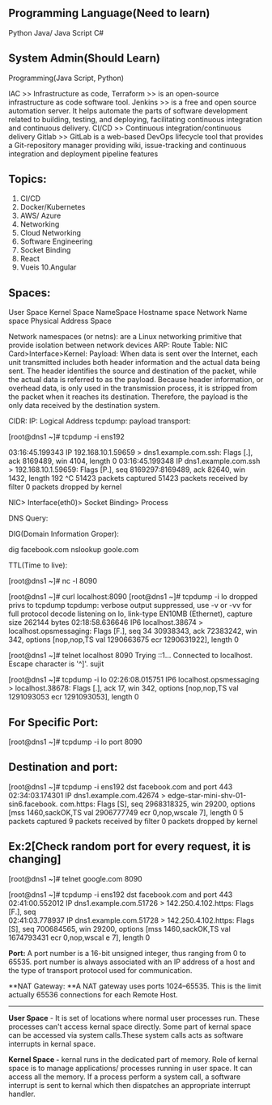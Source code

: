 
Programming Language(Need to learn)
----------------------------------------
Python
Java/ Java Script
C#

System Admin(Should Learn)
----------------------------------------
Programming(Java Script, Python)

IAC       >> Infrastructure as code, 
Terraform >> is an open-source infrastructure as code software tool. 
Jenkins   >> is a free and open source automation server. It helps automate the parts of software development 
	     related to building, testing, and deploying, facilitating continuous integration and continuous delivery. 
CI/CD     >> Continuous integration/continuous delivery 
Gitlab    >> GitLab is a web-based DevOps lifecycle tool that provides a Git-repository manager providing wiki, 
	     issue-tracking and continuous integration and deployment pipeline features 

Topics:
----------------------------------------
1. CI/CD
2. Docker/Kubernetes
3. AWS/ Azure
4. Networking 
5. Cloud Networking 
6. Software Engineering
7. Socket Binding
8. React
9. Vueis
10.Angular

Spaces:
----------------------------------------
User Space
Kernel Space
NameSpace 
Hostname space
Network Name space
Physical Address Space


Network namespaces (or netns): are a Linux networking primitive that provide isolation between network devices
ARP:
Route Table:
NIC Card>Interface>Kernel:
Payload:  When data is sent over the Internet, each unit transmitted includes both header information and the actual
	data being sent. The header identifies the source and destination of the packet, while the actual data is
 	referred to as the payload. Because header information, or overhead data, is only used in the transmission
 	process, it is stripped from the packet when it reaches its destination. Therefore, the payload is the only
 	data received by the destination system.
       
CIDR:
IP: Logical Address
tcpdump:
payload transport:

[root@dns1 ~]# tcpdump -i ens192

03:16:45.199343 IP 192.168.10.1.59659 > dns1.example.com.ssh: Flags [.], ack 8169489, win 4104, length 0
03:16:45.199348 IP dns1.example.com.ssh > 192.168.10.1.59659: Flags [P.], seq 8169297:8169489, ack 82640, win 1432, length 192
^C
51423 packets captured
51423 packets received by filter
0 packets dropped by kernel

NIC> Interface(eth0)> Socket Binding> Process

DNS Query: 

DIG(Domain Information Groper):

dig facebook.com 
nslookup goole.com

TTL(Time to live):

[root@dns1 ~]# nc -l 8090

[root@dns1 ~]# curl localhost:8090
[root@dns1 ~]# tcpdump -i lo
dropped privs to tcpdump
tcpdump: verbose output suppressed, use -v or -vv for full protocol decode
listening on lo, link-type EN10MB (Ethernet), capture size 262144 bytes
02:18:58.636646 IP6 localhost.38674 > localhost.opsmessaging: Flags [F.], seq 34                                                                                                30938343, ack 72383242, win 342, options [nop,nop,TS val 1290663675 ecr 1290631922], length 0

[root@dns1 ~]# telnet localhost 8090
Trying ::1...
Connected to localhost.
Escape character is '^]'.
sujit

[root@dns1 ~]# tcpdump -i lo
02:26:08.015751 IP6 localhost.opsmessaging > localhost.38678: Flags [.], ack 17,                                                                                                                                                   win 342, options [nop,nop,TS val 1291093053 ecr 1291093053], length 0

For Specific Port:
---------------------------------------------
[root@dns1 ~]# tcpdump -i lo port 8090

Destination and port:
----------------------------------------------
[root@dns1 ~]# tcpdump -i ens192  dst facebook.com and port 443
02:34:03.174301 IP dns1.example.com.42674 > edge-star-mini-shv-01-sin6.facebook.                                                                                                                                                  com.https: Flags [S], seq 2968318325, win 29200, options [mss 1460,sackOK,TS val                                                                                                                                                   2906777749 ecr 0,nop,wscale 7], length 0
5 packets captured
9 packets received by filter
0 packets dropped by kernel

Ex:2[Check random port for every request, it is changing]
---------------------------------------------------------
[root@dns1 ~]# telnet google.com 8090

[root@dns1 ~]# tcpdump -i ens192  dst facebook.com and port 443
02:41:00.552012 IP dns1.example.com.51726 > 142.250.4.102.https: Flags [F.], seq                                                                                  																				 
02:41:03.778937 IP dns1.example.com.51728 > 142.250.4.102.https: Flags [S], seq                                                                                                                                                   700684565, win 29200, options [mss 1460,sackOK,TS val 1674793431 ecr 0,nop,wscal e 7], length 0

**Port:** A port number is a 16-bit unsigned integer, thus ranging from 0 to 65535. port number is always associated with an IP address 
		of a host and the type of transport protocol used for communication.
		
**NAT Gateway: **A NAT gateway uses ports 1024–65535. This is the limit actually 65536 connections for each Remote Host.

-------------------------------

**User Space** - It is set of locations where normal user processes run. These processes can't access kernal space directly. Some part of kernal space can be accessed 
			via system calls.These system calls acts as software interrupts in kernal space.

**Kernel Space -** kernal runs in the dedicated part of memory. Role of kernal space is to manage applications/ processes running in user space. It can access 
			all the memory. If a process perform a system call, a software interrupt is sent to kernal which then dispatches an appropriate interrupt handler.

